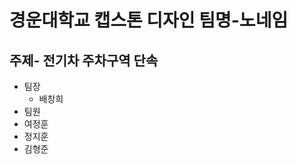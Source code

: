 경운대학교 캡스톤 디자인 팀명-노네임
=====================================
주제- 전기차 주차구역 단속
-------------------------------------
- 팀장 
  - 배창희
- 팀원 
 - 여정훈
 - 정지훈
 - 김형준

